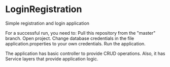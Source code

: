 # LoginRegistration
Simple registration and login application


For a successful run, you need to:
Pull this repository from the "master" branch.
Open project.
Change database credentials in the file application.properties to your own credentials.
Run the application.

The application has basic controller to provide CRUD operations. Also, it has Service layers that provide application logic.
